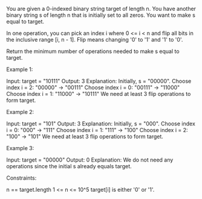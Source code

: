 You are given a 0-indexed binary string target of length n. You have another
binary string s of length n that is initially set to all zeros. You want to
make s equal to target.

In one operation, you can pick an index i where 0 <= i < n and flip all bits
in the inclusive range [i, n - 1]. Flip means changing '0' to '1' and '1' to
'0'.

Return the minimum number of operations needed to make s equal to target.


Example 1:


Input: target = "10111"
Output: 3
Explanation: Initially, s = "00000".
Choose index i = 2: "00000" -> "00111"
Choose index i = 0: "00111" -> "11000"
Choose index i = 1: "11000" -> "10111"
We need at least 3 flip operations to form target.


Example 2:


Input: target = "101"
Output: 3
Explanation: Initially, s = "000".
Choose index i = 0: "000" -> "111"
Choose index i = 1: "111" -> "100"
Choose index i = 2: "100" -> "101"
We need at least 3 flip operations to form target.


Example 3:


Input: target = "00000"
Output: 0
Explanation: We do not need any operations since the initial s already equals
target.



Constraints:


n == target.length
1 <= n <= 10^5
target[i] is either '0' or '1'.




